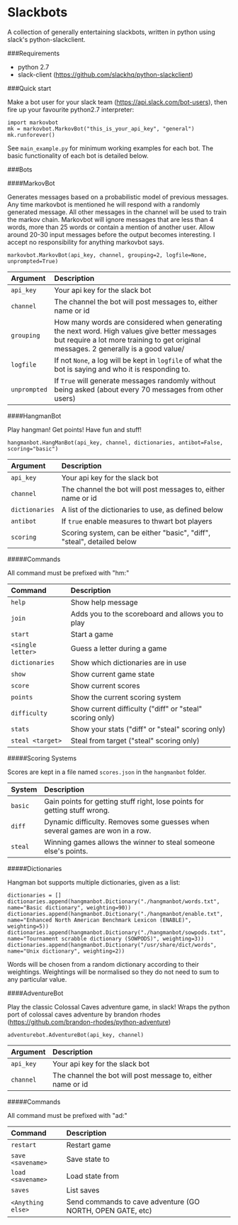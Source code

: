 # Slackbots

A collection of generally entertaining slackbots, written in python using slack's python-slackclient.

###Requirements
* python 2.7
* slack-client (https://github.com/slackhq/python-slackclient)

###Quick start

Make a bot user for your slack team (https://api.slack.com/bot-users), then fire up your favourite python2.7 interpreter:

```
import markovbot
mk = markovbot.MarkovBot("this_is_your_api_key", "general")
mk.runforever()
```

See ```main_example.py``` for minimum working examples for each bot. The basic functionality of each bot is detailed below.

###Bots

####MarkovBot

Generates messages based on a probabilistic model of previous messages. Any time markovbot is mentioned he will respond with a randomly generated message. All other messages in the channel will be used to train the markov chain. Markovbot will ignore messages that are less than 4 words, more than 25 words or contain a mention of another user. Allow around 20-30 input messages before the output becomes interesting. I accept no responsibility for anything markovbot says.


```markovbot.MarkovBot(api_key, channel, grouping=2, logfile=None, unprompted=True)```

| Argument | Description |
|:-------- |:----------- |
| ```api_key``` | Your api key for the slack bot |
| ```channel``` | The channel the bot will post messages to, either name or id |
| ```grouping``` | How many words are considered when generating the next word. High values give better messages but require a lot more training to get original messages. 2 generally is a good value/ |
| ```logfile``` | If not ```None```, a log will be kept in ```logfile``` of what the bot is saying and who it is responding to. |
| ```unprompted``` | If ```True``` will generate messages randomly without being asked (about every 70 messages from other users) |


####HangmanBot

Play hangman! Get points! Have fun and stuff!

```hangmanbot.HangManBot(api_key, channel, dictionaries, antibot=False, scoring="basic")```

| Argument | Description |
|:-------- |:----------- |
| ```api_key``` | Your api key for the slack bot |
| ```channel``` | The channel the bot will post messages to, either name or id |
| ```dictionaries``` | A list of the dictionaries to use, as defined below |
| ```antibot``` | If ```true``` enable measures to thwart bot players |
| ```scoring``` | Scoring system, can be either "basic", "diff", "steal", detailed below |

#####Commands

All command must be prefixed with "hm:"

| Command | Description |
|:-------- |:----------- |
| ```help``` | Show help message |
| ```join``` | Adds you to the scoreboard and allows you to play |
| ```start``` | Start a game |
| ```<single letter>``` | Guess a letter during a game |
| ```dictionaries``` | Show which dictionaries are in use |
| ```show``` | Show current game state |
| ```score``` | Show current scores |
| ```points``` | Show the current scoring system |
| ```difficulty``` | Show current difficulty ("diff" or "steal" scoring only) |
| ```stats```  | Show your stats ("diff" or "steal"  scoring only) |
| ```steal <target>``` | Steal from target  ("steal" scoring only) |

#####Scoring Systems

Scores are kept in a file named ```scores.json``` in the ```hangmanbot``` folder.

| System | Description |
|:-------- |:----------- |
| ```basic``` | Gain points for getting stuff right, lose points for getting stuff wrong. |
| ```diff``` | Dynamic difficulty. Removes some guesses when several games are won in a row. |
| ```steal``` | Winning games allows the winner to steal someone else's points. |

#####Dictionaries

Hangman bot supports multiple dictionaries, given as a list:

```
dictionaries = []
dictionaries.append(hangmanbot.Dictionary("./hangmanbot/words.txt", name="Basic dictionary", weighting=90))
dictionaries.append(hangmanbot.Dictionary("./hangmanbot/enable.txt", name="Enhanced North American Benchmark Lexicon (ENABLE)", weighting=5))
dictionaries.append(hangmanbot.Dictionary("./hangmanbot/sowpods.txt", name="Tournament scrabble dictionary (SOWPODS)", weighting=3))
dictionaries.append(hangmanbot.Dictionary("/usr/share/dict/words", name="Unix dictionary", weighting=2))
```

Words will be chosen from a random dictionary according to their weightings. Weightings will be normalised so they do not need to sum to any particular value.

####AdventureBot

Play the classic Colossal Caves adventure game, in slack! Wraps the python port of colossal caves adventure by brandon rhodes (https://github.com/brandon-rhodes/python-adventure)

```adventurebot.AdventureBot(api_key, channel)```

| Argument | Description |
|:-------- |:----------- |
| ```api_key``` | Your api key for the slack bot |
| ```channel``` | The channel the bot will post message to, either name or id |

#####Commands

All command must be prefixed with "ad:"

| Command | Description |
|:-------- |:----------- |
| ```restart``` | Restart game |
| ```save <savename>``` | Save state to <savename> |
| ```load <savename>``` | Load state from <savename> |
| ```saves``` | List saves |
| ```<Anything else>``` | Send commands to cave adventure (GO NORTH, OPEN GATE, etc) |

